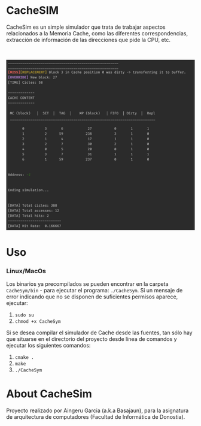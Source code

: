# CacheSIM

CacheSim es un simple simulador que trata de trabajar aspectos relacionados a la Memoria Cache, como las diferentes correspondencias, extracción de información de las direcciones que pide la CPU, etc.

<br />

<img alt="CacheSim" src="images/example.png" /></a>


# Uso

### Linux/MacOs

Los binarios ya precompilados se pueden encontrar en la carpeta `CacheSym/bin` - para ejecutar el programa: `./CacheSym`.
Si un mensaje de error indicando que no se disponen de suficientes permisos aparece, ejecutar:

1) ``sudo su``
2) ``chmod +x CacheSym``


Si se desea compilar el simulador de Cache desde las fuentes, tan sólo hay que situarse en el directorio del proyecto desde línea de comandos y ejecutar los siguientes comandos:

1) ``cmake .``
2) ``make``
3) ``./CacheSym``


# About CacheSim

Proyecto realizado por Aingeru Garcia (a.k.a Basajaun), para la asignatura  de arquitectura de computadores (Facultad de Informática de Donostia).

